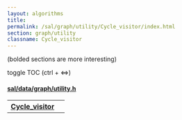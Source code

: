 ```yaml
---
layout: algorithms
title: 
permalink: /sal/graph/utility/Cycle_visitor/index.html
section: graph/utility
classname: Cycle_visitor
---
```


<div class="toc">
<p class="toc-caption">(bolded sections are more interesting)</p>
<p class="toc-toggle">toggle TOC (ctrl + &#8660;)</p>
</div><div class="block">
<h4><a href="https://github.com/LemonPi/data/blob/master/graph/utility.h">sal/data/graph/utility.h</a>
</h4><table class="pretty">
<tr><th><a class="doc-list-name" href="#Cycle_visitor">Cycle_visitor</a></th><th></th></tr>
</table></div>




